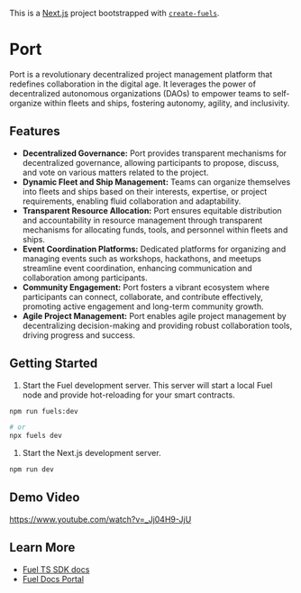 This is a [Next.js](https://nextjs.org/) project bootstrapped with [`create-fuels`](https://github.com/fuellabs/fuels-ts).

# Port

Port is a revolutionary decentralized project management platform that redefines collaboration in the digital age. It leverages the power of decentralized autonomous organizations (DAOs) to empower teams to self-organize within fleets and ships, fostering autonomy, agility, and inclusivity.

## Features

- **Decentralized Governance:** Port provides transparent mechanisms for decentralized governance, allowing participants to propose, discuss, and vote on various matters related to the project.
- **Dynamic Fleet and Ship Management:** Teams can organize themselves into fleets and ships based on their interests, expertise, or project requirements, enabling fluid collaboration and adaptability.
- **Transparent Resource Allocation:** Port ensures equitable distribution and accountability in resource management through transparent mechanisms for allocating funds, tools, and personnel within fleets and ships.
- **Event Coordination Platforms:** Dedicated platforms for organizing and managing events such as workshops, hackathons, and meetups streamline event coordination, enhancing communication and collaboration among participants.
- **Community Engagement:** Port fosters a vibrant ecosystem where participants can connect, collaborate, and contribute effectively, promoting active engagement and long-term community growth.
- **Agile Project Management:** Port enables agile project management by decentralizing decision-making and providing robust collaboration tools, driving progress and success.


## Getting Started

1. Start the Fuel development server. This server will start a local Fuel node and provide hot-reloading for your smart contracts.

```bash
npm run fuels:dev

# or
npx fuels dev
```

1. Start the Next.js development server.

```bash
npm run dev
```

## Demo Video

https://www.youtube.com/watch?v=_Jj04H9-JjU


## Learn More

- [Fuel TS SDK docs](https://fuellabs.github.io/fuels-ts/)
- [Fuel Docs Portal](https://docs.fuel.network/)

